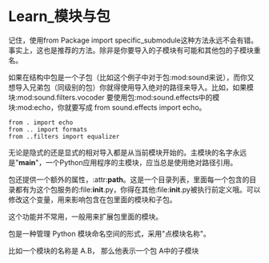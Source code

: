 # Learn_模块与包

 记住，使用from Package import specific_submodule这种方法永远不会有错。事实上，这也是推荐的方法。除非是你要导入的子模块有可能和其他包的子模块重名。

   如果在结构中包是一个子包（比如这个例子中对于包:mod:sound来说），而你又想导入兄弟包（同级别的包）你就得使用导入绝对的路径来导入。比如，如果模块:mod:sound.filters.vocoder  要使用包:mod:sound.effects中的模块:mod:echo，你就要写成 from sound.effects import  echo。

```
from . import echo
from .. import formats
from ..filters import equalizer
```

 无论是隐式的还是显式的相对导入都是从当前模块开始的。主模块的名字永远是"__main__"，一个Python应用程序的主模块，应当总是使用绝对路径引用。 

   包还提供一个额外的属性，:attr:__path__。这是一个目录列表，里面每一个包含的目录都有为这个包服务的:file:__init__.py，你得在其他:file:__init__.py被执行前定义哦。可以修改这个变量，用来影响包含在包里面的模块和子包。  

 这个功能并不常用，一般用来扩展包里面的模块。 



 包是一种管理 Python 模块命名空间的形式，采用"点模块名称"。

 比如一个模块的名称是 A.B， 那么他表示一个包 A中的子模块 